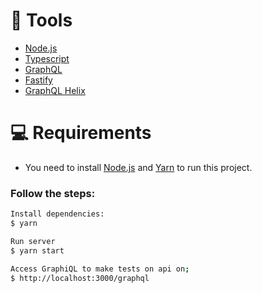 # 🔨 Tools

- [Node.js](https://nodejs.org/en/)
- [Typescript](https://www.typescriptlang.org/)
- [GraphQL](https://graphql.org/)
- [Fastify](https://www.fastify.io/)
- [GraphQL Helix](https://github.com/contra/graphql-helix)

# 💻 Requirements

- You need to install [Node.js](https://nodejs.org/en/download/) and [Yarn](https://yarnpkg.com/) to run this project.

### Follow the steps:

```bash
Install dependencies:
$ yarn

Run server
$ yarn start

Access GraphiQL to make tests on api on;
$ http://localhost:3000/graphql
```
